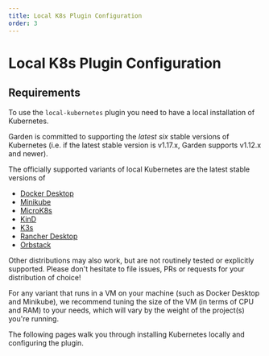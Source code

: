 ```yaml
---
title: Local K8s Plugin Configuration
order: 3
---
```


# Local K8s Plugin Configuration

## Requirements

To use the `local-kubernetes` plugin you need to have a local installation of Kubernetes.

Garden is committed to supporting the _latest six_ stable versions of Kubernetes (i.e. if the latest stable version is v1.17.x, Garden supports v1.12.x and newer).

The officially supported variants of local Kubernetes are the latest stable versions of

- [Docker Desktop](https://docs.docker.com/engine)
- [Minikube](https://github.com/kubernetes/minikube)
- [MicroK8s](https://microk8s.io)
- [KinD](https://github.com/kubernetes-sigs/kind)
- [K3s](https://k3s.io)
- [Rancher Desktop](https://rancherdesktop.io)
- [Orbstack](https://orbstack.dev)

Other distributions may also work, but are not routinely tested or explicitly supported. Please don't hesitate to file issues, PRs or requests for your distribution of choice!

For any variant that runs in a VM on your machine (such as Docker Desktop and Minikube), we recommend tuning the size of the VM (in terms of CPU and RAM) to your needs, which will vary by the weight of the project(s) you're running.

The following pages walk you through installing Kubernetes locally
and configuring the plugin.

